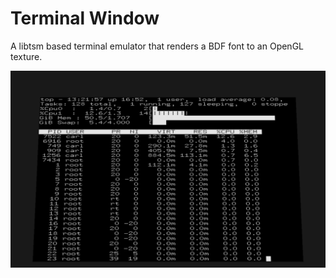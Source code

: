 # Terminal Window

A libtsm based terminal emulator that renders a BDF font to an OpenGL texture.

![Screenshot](/screen01.png?raw=true)

